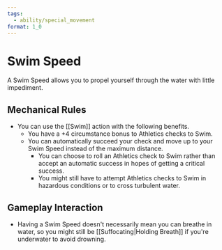 ```yaml
---
tags:
  - ability/special_movement
format: 1_0
---
```

#  Swim Speed

A Swim Speed allows you to propel yourself through the water with little impediment. 

## Mechanical Rules

- You can use the [[Swim]] action with the following benefits.
	- You have a +4 circumstance bonus to Athletics checks to Swim.
	- You can automatically succeed your check and move up to your Swim Speed instead of the maximum distance.
		- You can choose to roll an Athletics check to Swim rather than accept an automatic success in hopes of getting a critical success. 
		- You might still have to attempt Athletics checks to Swim in hazardous conditions or to cross turbulent water.

## Gameplay Interaction
- Having a Swim Speed doesn't necessarily mean you can breathe in water, so you might still be [[Suffocating|Holding Breath]] if you're underwater to avoid drowning.